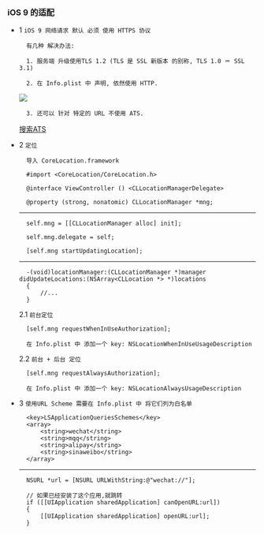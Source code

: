 ### iOS 9 的适配
- 1 `iOS 9 网络请求 默认 必须 使用 HTTPS 协议`

		有几种 解决办法:
		
		1. 服务端 升级使用TLS 1.2 (TLS 是 SSL 新版本 的别称, TLS 1.0 ＝ SSL 3.1)
	
		2. 在 Info.plist 中 声明, 依然使用 HTTP.

	![](https://github.com/someValue/Note/tree/master/iOS/src/依然使用HTTP.png)
	
		3. 还可以 针对 特定的 URL 不使用 ATS.	
	[搜索ATS](https://developer.apple.com/library/prerelease/ios/documentation/General/Reference/InfoPlistKeyReference/Articles/CocoaKeys.html#//apple_ref/doc/uid/TP40016240)
	
- 2 `定位`

		导入 CoreLocation.framework
		
		#import <CoreLocation/CoreLocation.h>

		@interface ViewController () <CLLocationManagerDelegate>

		@property (strong, nonatomic) CLLocationManager *mng;
		
	---
	
		self.mng = [[CLLocationManager alloc] init];
		
	    self.mng.delegate = self;
	    
	    [self.mng startUpdatingLocation];	
	    
	---
	
		-(void)locationManager:(CLLocationManager *)manager didUpdateLocations:(NSArray<CLLocation *> *)locations
		{
		    //...
		}
	    
	 2.1 `前台定位`
		
		[self.mng requestWhenInUseAuthorization];
		
		在 Info.plist 中 添加一个 key: NSLocationWhenInUseUsageDescription
	 2.2 `前台 + 后台 定位`
		
		[self.mng requestAlwaysAuthorization];
		
		在 Info.plist 中 添加一个 key: NSLocationAlwaysUsageDescription
				
- 3 `使用URL Scheme 需要在 Info.plist 中 将它们列为白名单`

		<key>LSApplicationQueriesSchemes</key>
	    <array>
	        <string>wechat</string>
	        <string>mqq</string>
	        <string>alipay</string>
	        <string>sinaweibo</string>
	    </array>	
	---
	
		NSURL *url = [NSURL URLWithString:@"wechat://"];

        // 如果已经安装了这个应用,就跳转
        if ([[UIApplication sharedApplication] canOpenURL:url]) 
        {
            [[UIApplication sharedApplication] openURL:url];
        }